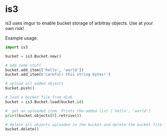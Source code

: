 # is3

is3 uses imgur to enable bucket storage of arbitray objects. Use at your own risk!

Example usage:
```py
import is3

bucket = is3.Bucket.new()

# add some stuff
bucket.add_item(['hello', 'world'])
bucket.add_item(b'careful! this string bytes!')

# upload all added objects
bucket.push()

# load a bucket file from disk
bucket = is3.Bucket.load(bucket.id)

#  get an uploaded item. Prints the added list ['hello', 'world']
print(bucket.objects[0].retrive())

# delete all objects uploaded in the bucket and delete the bucket file
bucket.delete()
```
